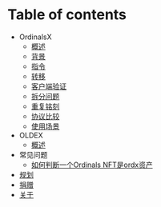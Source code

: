 # Table of contents

* OrdinalsX
  * [概述](OrdX/README.md)
  * [背景](OrdX/background.md)
  * [指令](OrdX/instruct.md)
  * [转移](OrdX/transfer.md)
  * [客户端验证](OrdX/appverify.md)
  * [拆分问题](OrdX/dust.md)
  * [重复铭刻](OrdX/multiscribe.md)
  * [协议比较](OrdX/compare.md)
  * [使用场景](OrdX/usecase.md)
* OLDEX
  * [概述](oldex/README.md)
* 常见问题
  * [如何判断一个Ordinals NFT是ordx资产](QA/failmint.md)
* [规划](roadmap.md)
* [捐赠](donate.md)
* [关于](README.md)